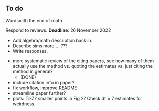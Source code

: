## To do

Wordsmith the end of math

Respond to reviews.  **Deadline**: 26 November 2022

* Add algebra/math description back in.
* Describe sims more ... ???
* Write responses.


- more systematic review of the citing papers, see how many of them actually use the method vs. quoting the estimates vs. just citing the method in general?
	- (DONE)
- include citation info in paper?
- fix workflow, improve README
- streamline paper further?
- plots: TikZ?  smaller points in Fig 2?  Check dt = 7 estimates for weirdness.
